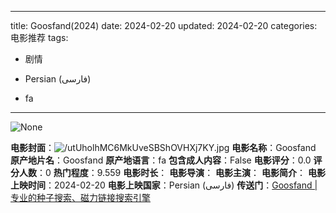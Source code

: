 
---
title: Goosfand(2024)
date: 2024-02-20
updated: 2024-02-20
categories: 电影推荐
tags:

- 剧情

- Persian (فارسی)
- fa
---

<img src="https://image.tmdb.org/t/p/originalNone" alt="None" title="None">

**电影封面**：<img src="https://image.tmdb.org/t/p/w200/utUholhMC6MkUveSBShOVHXj7KY.jpg" alt="/utUholhMC6MkUveSBShOVHXj7KY.jpg" title="/utUholhMC6MkUveSBShOVHXj7KY.jpg">
**电影名称**：Goosfand
**原产地片名**：Goosfand
**原产地语言**：fa
**包含成人内容**：False
**电影评分**：0.0
**评分人数**：0
**热门程度**：9.559
**电影时长**：
**电影导演**：
**电影主演**：
**电影简介**：
**电影上映时间**：2024-02-20
**电影上映国家**：Persian (فارسی)
**传送门**：[Goosfand |专业的种子搜索、磁力链接搜索引擎](https://movie.amd794.com:2083/?search=Goosfand&ordering=&mode=match_phrase&page_size=10&page=1)

